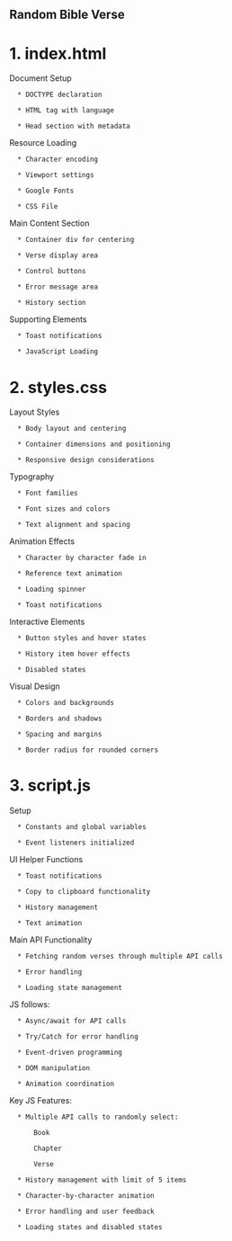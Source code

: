 ## Random Bible Verse

# 1.  index.html  

  Document Setup

      * DOCTYPE declaration

      * HTML tag with language

      * Head section with metadata

  Resource Loading

      * Character encoding

      * Viewport settings

      * Google Fonts

      * CSS File

  Main Content Section

      * Container div for centering

      * Verse display area

      * Control buttons

      * Error message area

      * History section

  Supporting Elements

      * Toast notifications

      * JavaScript Loading

# 2.  styles.css

  Layout Styles

      * Body layout and centering

      * Container dimensions and positioning

      * Responsive design considerations

  Typography

      * Font families

      * Font sizes and colors

      * Text alignment and spacing

  Animation Effects
      
      * Character by character fade in

      * Reference text animation

      * Loading spinner

      * Toast notifications

  Interactive Elements

      * Button styles and hover states

      * History item hover effects

      * Disabled states

  Visual Design

      * Colors and backgrounds

      * Borders and shadows

      * Spacing and margins

      * Border radius for rounded corners

# 3.  script.js

  Setup

      * Constants and global variables

      * Event listeners initialized

  UI Helper Functions

      * Toast notifications

      * Copy to clipboard functionality

      * History management

      * Text animation

  Main API Functionality

      * Fetching random verses through multiple API calls

      * Error handling

      * Loading state management

  JS follows:

      * Async/await for API calls

      * Try/Catch for error handling

      * Event-driven programming

      * DOM manipulation

      * Animation coordination

  Key JS Features:

      * Multiple API calls to randomly select:

          Book

          Chapter

          Verse

      * History management with limit of 5 items

      * Character-by-character animation

      * Error handling and user feedback

      * Loading states and disabled states